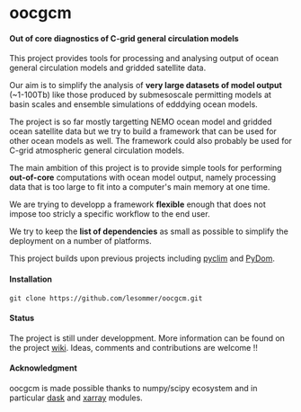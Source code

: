 # oocgcm
#### Out of core diagnostics of C-grid general circulation models


This project provides tools for processing and analysing output of ocean general 
circulation models and gridded satellite data.

Our aim is to simplify the analysis of **very large datasets of model output**
(~1-100Tb) like those produced by submesoscale permitting models at basin scales
and ensemble simulations of edddying ocean models.

The project is so far mostly targetting NEMO ocean model and gridded ocean satellite 
data but we try to build a framework that can be used for other ocean models as well. 
The framework could also probably be used for C-grid atmospheric general circulation 
models. 

The main ambition of this project is to provide simple tools for performing
**out-of-core** computations with ocean model output, namely processing data
that is too large to fit into a computer's main memory at one time.

We are trying to developp a framework **flexible** enough that does not impose
too stricly a specific workflow to the end user.

We try to keep the **list of dependencies** as small as possible to simplify the
 deployment on a number of platforms.

This project builds upon previous projects including
[pyclim](http://servforge.legi.grenoble-inp.fr/projects/soft-pyclim)
and [PyDom](http://servforge.legi.grenoble-inp.fr/projects/PyDom).

#### Installation
```
git clone https://github.com/lesommer/oocgcm.git
```
#### Status
The project is still under developpment. More information can be found on the
project [wiki](https://github.com/lesommer/oocgcm/wiki). Ideas, comments and
contributions are welcome !!

#### Acknowledgment

oocgcm is made possible thanks to numpy/scipy ecosystem and in particular
[dask](https://github.com/dask/dask)
and [xarray](https://github.com/pydata/xarray) modules.
